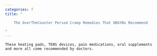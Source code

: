 ```yaml
---
categories: f
title: "

    The OverTheCounter Period Cramp Remedies That OBGYNs Recommend

"
---
```



    These heating pads, TENS devices, pain medications, oral supplements and more all come recommended by doctors.


